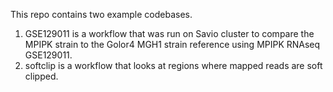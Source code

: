 This repo contains two example codebases. 

1. GSE129011 is a workflow that was run on Savio cluster to compare the MPIPK strain to the Golor4 MGH1 strain reference using MPIPK RNAseq GSE129011. 
2. softclip is a workflow that looks at regions where mapped reads are soft clipped. 
